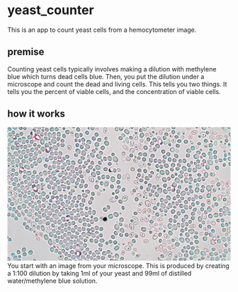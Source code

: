 # yeast_counter
This is an app to count yeast cells from a hemocytometer image.

## premise
Counting yeast cells typically involves making a dilution with methylene blue which turns dead cells blue.
Then, you put the dilution under a microscope and count the dead and living cells. This tells you two things.
It tells you the percent of viable cells, and the concentration of viable cells. 

## how it works
![test_image](yeast.jpg)
You start with an image from your microscope. This is produced by creating a 1:100 dilution by taking 1ml of your yeast and 99ml of distilled water/methylene blue solution.

